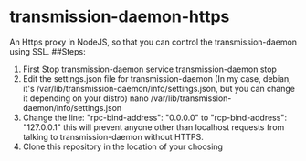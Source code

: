 # transmission-daemon-https
An Https proxy in NodeJS, so that you can control the transmission-daemon using SSL.
##Steps:
1. First Stop transmission-daemon
  service transmission-daemon stop
2. Edit the settings.json file for transmission-daemon (In my case, debian, it's /var/lib/transmission-daemon/info/settings.json, but you can change it depending on your distro)
  nano /var/lib/transmission-daemon/info/settings.json
3. Change the line:
  "rpc-bind-address": "0.0.0.0"
  to
  "rcp-bind-address": "127.0.0.1"
  this will prevent anyone other than localhost requests from talking to transmission-daemon without HTTPS.
4. Clone this repository in the location of your choosing
